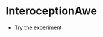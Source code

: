 # InteroceptionAwe

- [Try the experiment](https://realitybending.github.io/InteroceptionAwe/experiment/1.html)
